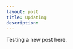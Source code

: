 ```yaml
---
layout: post
title: Updating
description:
---
```

<a href="#20240721-2"></a>
Testing a new post here.